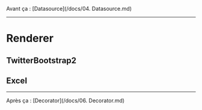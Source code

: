 Avant ça : [Datasource](/docs/04. Datasource.md)

---

# Renderer

## TwitterBootstrap2

## Excel

---
Après ça : [Decorator](/docs/06. Decorator.md)